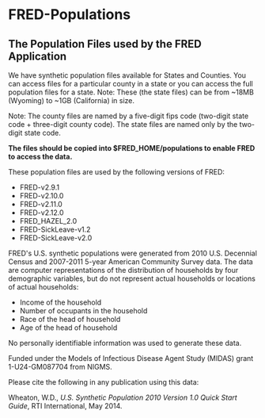 # FRED-Populations
## The Population Files used by the FRED Application


We have synthetic population files available for States and Counties. You can access files for a particular county in a state or you can access the full population files for a state. Note: These (the state files) can be from ~18MB (Wyoming) to ~1GB (California) in size.

Note: The county files are named by a five-digit fips code (two-digit state code + three-digit county code). The state files  are named only by the two-digit state code.

**The files should be copied into $FRED_HOME/populations to enable FRED to access the data.**

These population files are used by the following versions of FRED:
- FRED-v2.9.1
- FRED-v2.10.0
- FRED-v2.11.0
- FRED-v2.12.0
- FRED_HAZEL_2.0
- FRED-SickLeave-v1.2
- FRED-SickLeave-v2.0

FRED's U.S. synthetic populations were generated from 2010 U.S. Decennial Census and 2007-2011 5-year American Community Survey data. The data are computer representations of the distribution of households by four demographic variables, but do not represent actual households or locations of actual households:
- Income of the household
- Number of occupants in the household
- Race of the head of household
- Age of the head of household

No personally identifiable information was used to generate these data.

Funded under the Models of Infectious Disease Agent Study (MIDAS) grant 1-U24-GM087704 from NIGMS.

Please cite the following in any publication using this data:

Wheaton, W.D., *U.S. Synthetic Population 2010 Version 1.0 Quick Start Guide*, RTI International, May 2014.
